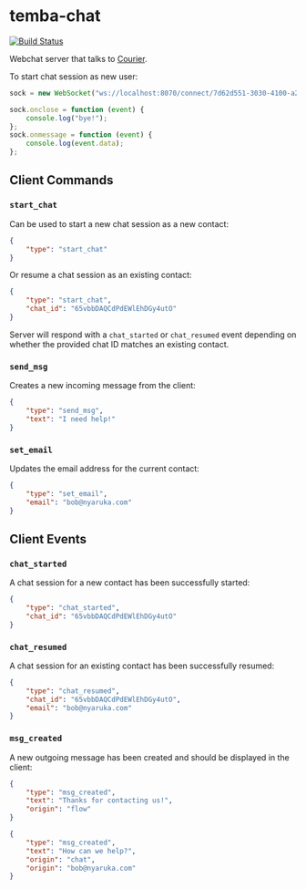 # temba-chat

[![Build Status](https://github.com/nyaruka/temba-chat/workflows/CI/badge.svg)](https://github.com/nyaruka/temba-chat/actions?query=workflow%3ACI) 

Webchat server that talks to [Courier](https://github.com/nyaruka/courier/).

To start chat session as new user:

```javascript
sock = new WebSocket("ws://localhost:8070/connect/7d62d551-3030-4100-a260-2d7c4e9693e7/");

sock.onclose = function (event) {
    console.log("bye!");
};
sock.onmessage = function (event) {
    console.log(event.data);
};
```

## Client Commands

### `start_chat`

Can be used to start a new chat session as a new contact:

```json
{
    "type": "start_chat"
}
```

Or resume a chat session as an existing contact:

```json
{
    "type": "start_chat",
    "chat_id": "65vbbDAQCdPdEWlEhDGy4utO"
}
```

Server will respond with a `chat_started` or `chat_resumed` event depending on whether the provided chat ID matches an
existing contact.

### `send_msg`

Creates a new incoming message from the client:

```json
{
    "type": "send_msg",
    "text": "I need help!"
}
```

### `set_email`

Updates the email address for the current contact:

```json
{
    "type": "set_email",
    "email": "bob@nyaruka.com"
}
```

## Client Events

### `chat_started`

A chat session for a new contact has been successfully started:

```json
{
    "type": "chat_started",
    "chat_id": "65vbbDAQCdPdEWlEhDGy4utO"
}
```

### `chat_resumed`

A chat session for an existing contact has been successfully resumed:

```json
{
    "type": "chat_resumed",
    "chat_id": "65vbbDAQCdPdEWlEhDGy4utO",
    "email": "bob@nyaruka.com"
}
```

### `msg_created`

A new outgoing message has been created and should be displayed in the client:

```json
{
    "type": "msg_created",
    "text": "Thanks for contacting us!",
    "origin": "flow"
}
```

```json
{
    "type": "msg_created",
    "text": "How can we help?",
    "origin": "chat",
    "origin": "bob@nyaruka.com"
}
```